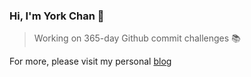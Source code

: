 ### Hi, I'm York Chan 👋

> Working on 365-day Github commit challenges 📚

For more, please visit my personal [blog](https://www.chenxiaoyao.cn)
